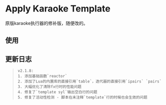 # Apply Karaoke Template

原版karaoke执行器的修补版，随便改的。



## 使用





## 更新日志

> ```
> v2.1.8:
> 1. 添加基础函数`reactor`
> 2. 添加了Lua的内置库的直接引用`table`，迭代器的直接引用`ipairs` `pairs`
> 3. 大幅优化了清除fx行时的性能问题
> 4. 修复了`template syl`输出空白行的问题
> 5. 修复了活动性检测 - 脚本在未注释`template`行的时候也会生效的问题
> ```

